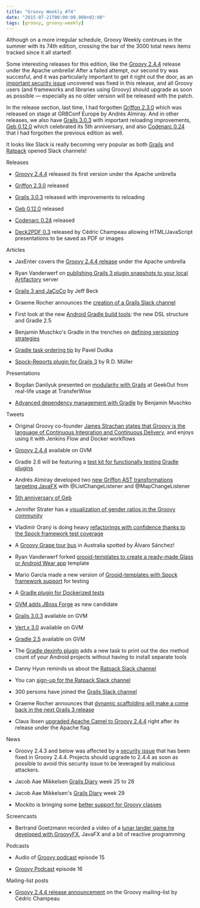 ```yaml
---
title: "Groovy Weekly #74"
date: "2015-07-21T00:00:00.000+02:00"
tags: [groovy, groovy-weekly]
---
```


Although on a more irregular schedule, Groovy Weekly continues in the summer with its 74th edition, crossing the bar of the 3000 total news items tracked since it all started!

  

Some interesting releases for this edition, like the [Groovy 2.4.4](http://groovy-lang.org/changelogs/changelog-2.4.4.html) release under the Apache umbrella! After a failed attempt, our second try was succesful, and it was particularly important to get it right out the door, as an [important security issue](http://groovy-lang.org/security.html) uncovered was fixed in this release, and all Groovy users (and frameworks and libraries using Groovy) should upgrade as soon as possible — especially as no older version will be released with the patch.

  

In the release section, last time, I had forgotten [Griffon 2.3.0](http://griffon-framework.org/releasenotes/griffon_2.3.0.html) which was released on stage at GR8Conf Europe by Andrés Almiray. And in other releases, we also have [Grails 3.0.3](https://twitter.com/grailsframework/status/619082386320572416) with important reloading improvements, [Geb 0.12.0](https://groups.google.com/forum/#!topic/geb-user/2LXtg0pP4Do) which celebrated its 5th anniversary, and also [Codenarc 0.24](https://github.com/CodeNarc/CodeNarc/blob/master/CHANGELOG.txt) that I had forgotten the previous edition as well.

  

It looks like Slack is really becoming very popular as both [Grails](https://twitter.com/grailsframework/status/621780975870152704) and [Ratpack](https://twitter.com/ratpackweb/status/621103100619681792) opened Slack channels!

Releases

*   [Groovy 2.4.4](http://groovy-lang.org/changelogs/changelog-2.4.4.html) released its first version under the Apache umbrella
    
*   [Griffon 2.3.0](http://griffon-framework.org/releasenotes/griffon_2.3.0.html) released
    
*   [Grails 3.0.3](https://twitter.com/grailsframework/status/619082386320572416) released with improvements to reloading
    
*   [Geb 0.12.0](https://groups.google.com/forum/#!topic/geb-user/2LXtg0pP4Do) released
    
*   [Codenarc 0.24](https://github.com/CodeNarc/CodeNarc/blob/master/CHANGELOG.txt) released
    
*   [Deck2PDF 0.3](https://twitter.com/CedricChampeau/status/623453951116070912) released by Cédric Champeau allowing HTML/JavaScript presentations to be saved as PDF or images
    

Articles

*   JaxEnter covers the [Groovy 2.4.4 release](https://jaxenter.com/groovy-2-4-4-has-landed-under-the-apache-foundation-119018.html) under the Apache umbrella
    
*   Ryan Vanderwerf on [publishing Grails 3 plugin snapshots to your local Artifactory](http://rvanderwerf.blogspot.fr/2015/07/how-to-publish-grails-3-plugin.html) server
    
*   [Grails 3 and JaCoCo](http://beckje01.com/blog/2015/07/12/grails-3-and-jacoco/) by Jeff Beck
    
*   Graeme Rocher announces the [creation of a Grails Slack channel](http://grails.io/post/124146177848/join-grails-community-on-slack)
    
*   First look at the new [Android Gradle build tools](http://inthecheesefactory.com/blog/new-gradle-build-tools-with-gradle-2.5/en): the new DSL structure and Gradle 2.5
    
*   Benjamin Muschko's Gradle in the trenches on [defining versioning strategies](https://gradle.org/tales-from-the-trenches-defining-versioning-strategies/)
    
*   [Gradle task ordering tip](http://trickyandroid.com/gradle-tip-3-tasks-ordering/) by Pavel Dudka
    
*   [Spock-Reports plugin for Grails 3](https://rdmueller.github.io/Spock-Reports-with-Grails-3.0/) by R.D. Müller
    

Presentations

*   Bogdan Danilyuk presented on [modularity with Grails](https://vimeo.com/131395565) at GeekOut from real-life usage at TransferWise
    
*   [Advanced dependency management with Gradle](https://speakerdeck.com/bmuschko/advanced-dependency-management-with-gradle) by Benjamin Muschko
    

Tweets

*   Original Groovy co-founder [James Strachan states that Groovy is the language of Continuous Integration and Continuous Delivery](https://twitter.com/jstrachan/status/622020452886663168), and enjoys using it with Jenkins Flow and Docker workflows
    
*   [Groovy 2.4.4](https://twitter.com/sdkmanager/status/621639983217119232) available on GVM
    
*   Gradle 2.6 will be featuring a [test kit for functionally testing Gradle plugins](https://twitter.com/gradle/status/621458781273128960)
    
*   Andrés Almiray developed two [new Griffon AST transformations targeting JavaFX](https://twitter.com/aalmiray/status/621059717557821441) with @ListChangeListener and @MapChangeListener
    
*   [5th anniversary of Geb](https://twitter.com/GebFramework/status/619234577849028608)
    
*   Jennifer Strater has a [visualization of gender ratios in the Groovy community](https://twitter.com/JennStrater/status/620692583182790656)
    
*   Vladimír Oraný is doing heavy [refactorings with confidence thanks to the Spock framework test coverage](https://twitter.com/musketyr/status/621969659982647296)
    
*   A [Groovy Grape tour bus](https://twitter.com/alvaro_sanchez/status/623477231050862592) in Australia spotted by Álvaro Sánchez!
    
*   Ryan Vanderwerf forked [grooid-templates to create a ready-made Glass or Android Wear app](https://twitter.com/RyanVanderwerf/status/622978045490507780) template
    
*   Mario García made a new version of [Grooid-templates with Spock framework support](https://twitter.com/marioggar/status/621943669550149632) for testing
    
*   A [Gradle plugin for Dockerized tests](https://plugins.gradle.org/plugin/com.github.pedjak.dockerized-test/0.3.3)
    
*   [GVM adds JBoss Forge](https://twitter.com/sdkmanager/status/623355138699317248) as new candidate
    
*   [Grails 3.0.3](https://twitter.com/sdkmanager/status/619076452978442240) available on GVM
    
*   [Vert.x 3.0](https://twitter.com/sdkmanager/status/619053543048278016) available on GVM
    
*   [Gradle 2.5](https://twitter.com/sdkmanager/status/619050062354771968) available on GVM
    
*   The [Gradle dexinfo plugin](https://twitter.com/djensen47/status/622090181861113856) adds a new task to print out the dex method count of your Android projects without having to install separate tools
    
*   Danny Hyun reminds us about the [Ratpack Slack channel](https://twitter.com/Lspacewalker/status/621120598446575616)
    
*   You can [sign-up for the Ratpack Slack channel](https://twitter.com/ratpackweb/status/621103100619681792)
    
*   300 persons have joined the [Grails Slack channel](https://twitter.com/grailsframework/status/621780975870152704)
    
*   Graeme Rocher announces that [dynamic scaffolding will make a come back in the next Grails 3 release](https://twitter.com/graemerocher/status/620944698140704768)
    
*   Claus Ibsen [upgraded Apache Camel to Groovy 2.4.4](https://twitter.com/davsclaus/status/621668001050415104) right after its release under the Apache flag
    

News

*   Groovy 2.4.3 and below was affected by a [security issue](http://groovy-lang.org/security.html) that has been fixed in Groovy 2.4.4. Projects should upgrade to 2.4.4 as soon as possible to avoid this security issue to be leveraged by malicious attackers.
    
*   Jacob Aae Mikkelsen [Grails Diary](http://grydeske.net/news/show/101) week 25 to 28
    
*   Jacob Aae Mikkelsen's [Grails Diary](http://grydeske.net/news/show/101) week 29
    
*   Mockito is bringing some [better support for Groovy classes](https://github.com/mockito/mockito/pull/266)
    

Screencasts

*   Bertrand Goetzmann recorded a video of a [lunar lander game he developed with GroovyFX](https://twitter.com/bgoetzmann/status/623237871865040901), JavaFX and a bit of reactive programming
    

Podcasts

*   Audio of [Groovy podcast](https://twitter.com/groovypodcast/status/620708302142459904) episode 15
    
*   [Groovy Podcast](https://plus.google.com/events/cs8io51q6nqdd0iafel0s0p0pjs) episode 16
    

Mailing-list posts

*   [Groovy 2.4.4 release announcement](http://mail-archives.apache.org/mod_mbox/incubator-groovy-users/201507.mbox/%3CCADQzvmk=3TwWzeGMN-HXwv4CUkbPBENusioviPf29_uJ=zLi0w@mail.gmail.com%3E) on the Groovy mailing-list by Cédric Champeau